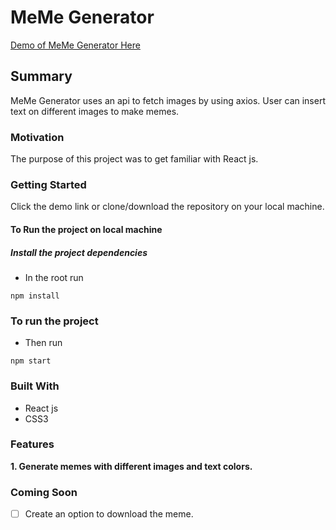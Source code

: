 # MeMe Generator
[Demo of MeMe Generator Here](https://yog9.github.io/meme-generator/)

## Summary

MeMe Generator uses an api to fetch images by using axios. User can insert text on different images to make memes.

### Motivation
The purpose of this project was to get familiar with React js.

### Getting Started
 Click the demo link or clone/download the repository on your local machine.

#### To Run the project on local machine

##### Install the project dependencies
* In the root run 

`npm install`

### To run the project

* Then run
 
 `npm start`
 
 
### Built With
* React js
* CSS3

### Features
**1. Generate memes with different images and text colors.**


### Coming Soon 
- [ ] Create an option to download the meme.
